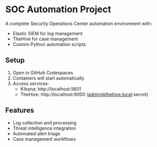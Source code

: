 # SOC Automation Project

A complete Security Operations Center automation environment with:
- Elastic SIEM for log management
- TheHive for case management
- Custom Python automation scripts

## Setup
1. Open in GitHub Codespaces
2. Containers will start automatically
3. Access services:
   - Kibana: http://localhost:5601
   - TheHive: http://localhost:9000 (admin@thehive.local:secret)

## Features
- Log collection and processing
- Threat intelligence integration
- Automated alert triage
- Case management workflows

